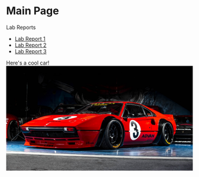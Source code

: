 # Main Page

Lab Reports
* [Lab Report 1](https://aryand10.github.io/cse15l-lab-reports/lab-report-1-week-2.html)
* [Lab Report 2](https://aryand10.github.io/cse15l-lab-reports/lab-report-2-week-4.html)
* [Lab Report 3](https://aryand10.github.io/cse15l-lab-reports/lab-report-3-week-6.html)


Here's a cool car!
![Image](images-products-1-6207-362887231-LBWORKS_308GTB_50.jpg)
